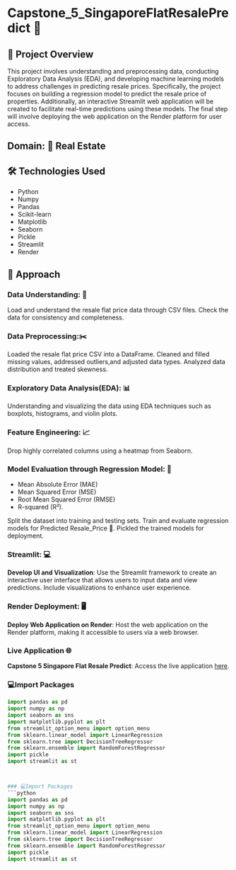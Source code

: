 # Capstone_5_SingaporeFlatResalePredict :european_castle:

## :page_with_curl: Project Overview
This project involves understanding and preprocessing data, conducting Exploratory Data Analysis (EDA), and developing machine learning models to address challenges in predicting resale prices. Specifically, the project focuses on building a regression model to predict the resale price of properties. Additionally, an interactive Streamlit web application will be created to facilitate real-time predictions using these models. The final step will involve deploying the web application on the Render platform for user access.

## Domain: :hotel: Real Estate 

## 🛠 Technologies Used
* Python 
* Numpy
* Pandas
* Scikit-learn
* Matplotlib
* Seaborn
* Pickle
* Streamlit
* Render

## 📘 Approach

### Data Understanding: :page_facing_up:
Load and understand the resale flat price data through CSV files.
Check the data for consistency and completeness.

### Data Preprocessing:✂️
Loaded the resale flat price CSV into a DataFrame.
Cleaned and filled missing values, addressed outliers,and adjusted data types.
Analyzed data distribution and treated skewness.

### Exploratory Data Analysis(EDA): :bar_chart:
Understanding and visualizing the data using EDA techniques such as boxplots, histograms, and violin plots.

### Feature Engineering: :chart_with_upwards_trend:
Drop highly correlated columns using a heatmap from Seaborn.

### Model Evaluation through Regression Model: :triangular_ruler:
* Mean Absolute Error (MAE)
* Mean Squared Error (MSE)
* Root Mean Squared Error (RMSE)
* R-squared (R²).

Split the dataset into training and testing sets.
Train and evaluate regression models for Predicted Resale_Price :money_with_wings:.
Pickled the trained models for deployment.

### Streamlit: :computer:
**Develop UI and Visualization**: Use the Streamlit framework to create an interactive user interface that allows users to input data and view predictions. Include visualizations to enhance user experience.

### Render Deployment: :desktop_computer:
**Deploy Web Application on Render**: Host the web application on the Render platform, making it accessible to users via a web browser.

### Live Application 🌐

**Capstone 5 Singapore Flat Resale Predict**: Access the live application [here](https://capstone-5-singaporeflatresalepredict.onrender.com).


### 💻Import Packages
```python
import pandas as pd
import numpy as np
import seaborn as sns
import matplotlib.pyplot as plt
from streamlit_option_menu import option_menu
from sklearn.linear_model import LinearRegression
from sklearn.tree import DecisionTreeRegressor
from sklearn.ensemble import RandomForestRegressor
import pickle
import streamlit as st



### 💻Import Packages
```python
import pandas as pd
import numpy as np
import seaborn as sns
import matplotlib.pyplot as plt
from streamlit_option_menu import option_menu
from sklearn.linear_model import LinearRegression
from sklearn.tree import DecisionTreeRegressor
from sklearn.ensemble import RandomForestRegressor
import pickle
import streamlit as st

